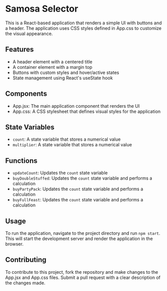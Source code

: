 # Samosa Selector

This is a React-based application that renders a simple UI with buttons and a header. The application uses CSS styles defined in App.css to customize the visual appearance.

## Features

* A header element with a centered title
* A container element with a margin top
* Buttons with custom styles and hover/active states
* State management using React's useState hook

## Components

* App.jsx: The main application component that renders the UI
* App.css: A CSS stylesheet that defines visual styles for the application

## State Variables

* `count`: A state variable that stores a numerical value
* `multiplier`: A state variable that stores a numerical value

## Functions

* `updateCount`: Updates the `count` state variable
* `buyDoubleStuffed`: Updates the `count` state variable and performs a calculation
* `buyPartyPack`: Updates the `count` state variable and performs a calculation
* `buyFullFeast`: Updates the `count` state variable and performs a calculation

## Usage

To run the application, navigate to the project directory and run `npm start`. This will start the development server and render the application in the browser.

## Contributing

To contribute to this project, fork the repository and make changes to the App.jsx and App.css files. Submit a pull request with a clear description of the changes made.